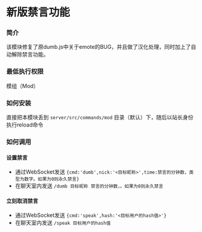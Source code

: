 # 新版禁言功能  
### 简介  
该模块修复了原dumb.js中关于emote的BUG，并且做了汉化处理，同时加上了自动解除禁言功能。

### 最低执行权限
模组（Mod）

### 如何安装
直接把本模块丢到 `server/src/commands/mod` 目录（默认）下，随后以站长身份执行reload命令

### 如何调用
#### 设置禁言  
- 通过WebSocket发送 `{cmd:'dumb',nick:'<目标昵称>',time:禁言的分钟数，类型为数字。如果为0则永久禁言}`
- 在聊天室内发送 `/dumb 目标昵称 禁言的分钟数，。如果为0则永久禁言`

#### 立刻取消禁言
- 通过WebSocket发送 `{cmd:'speak',hash:'<目标用户的hash值>'}`
- 在聊天室内发送 `/speak 目标用户的hash值`